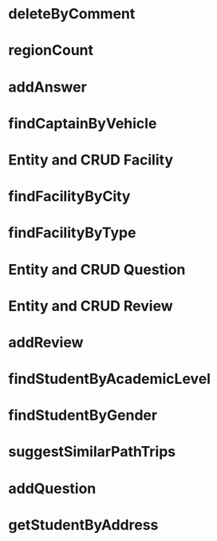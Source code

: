 # deleteByComment
# regionCount
# addAnswer
# findCaptainByVehicle
# Entity and CRUD Facility
# findFacilityByCity
# findFacilityByType
# Entity and CRUD Question
# Entity and CRUD Review
# addReview
# findStudentByAcademicLevel
# findStudentByGender
# suggestSimilarPathTrips
# addQuestion
# getStudentByAddress
